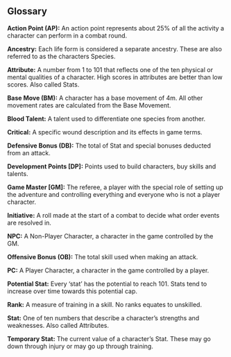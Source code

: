 ## Glossary

**Action Point (AP):** An action point represents about 25% of all the activity a character can perform in a combat round.

**Ancestry:** Each life form is considered a separate ancestry. These are also referred to as the characters Species.

**Attribute:** A number from 1 to 101 that reflects one of the ten physical or mental qualities of a character. High scores in attributes are better than low scores. Also called Stats.

**Base Move (BM):** A character has a base movement of 4m. All other movement rates are calculated from the Base Movement.

**Blood Talent:** A talent used to differentiate one species from another.

**Critical:** A specific wound description and its effects in game terms.

**Defensive Bonus (DB):** The total of Stat and special bonuses deducted from an attack.

**Development Points [DP]:** Points used to build characters, buy skills and talents.

**Game Master [GM]:** The referee, a player with the special role of setting up the adventure and controlling everything and everyone who is not a player character.

**Initiative:** A roll made at the start of a combat to decide what order events are resolved in.

**NPC:** A Non-Player Character, a character in the game controlled by the GM.

**Offensive Bonus (OB):** The total skill used when making an attack.

**PC:** A Player Character, a character in the game controlled by a player.

**Potential Stat:** Every ‘stat’ has the potential to reach 101. Stats tend to increase over time towards this potential cap.

**Rank:** A measure of training in a skill. No ranks equates to unskilled.

**Stat:** One of ten numbers that describe a character’s strengths and weaknesses. Also called Attributes.

**Temporary Stat:** The current value of a character’s Stat. These may go down through injury or may go up through training.
